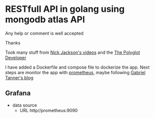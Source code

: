 # RESTfull API in golang using mongodb atlas API

Any help or comment is well accepted

Thanks

Took many stuff from [Nick Jackson's videos](https://github.com/nicholasjackson/building-microservices-youtube) and the [The Polyglot Developer](https://www.thepolyglotdeveloper.com/2019/02/developing-restful-api-golang-mongodb-nosql-database/)

I have added a Dockerfile and compose file to dockerize the app. Next steps are monitor the app with [prometheus](https://prometheus.io/), maybe following [Gabriel Tanner's blog](https://gabrieltanner.org/blog/collecting-prometheus-metrics-in-golang)


## Grafana
- data source
    + URL http//prometheus:9090

